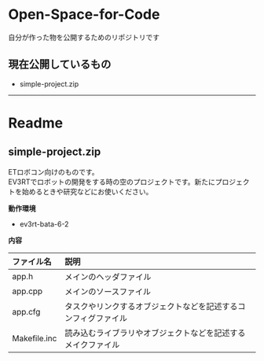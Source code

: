 # Open-Space-for-Code
自分が作った物を公開するためのリポジトリです

現在公開しているもの
---
* simple-project.zip


---
# Readme

simple-project.zip
---
ETロボコン向けのものです。  
EV3RTでロボットの開発をする時の空のプロジェクトです。新たにプロジェクトを始めるときや研究などにお使いください。  

**動作環境**
* ev3rt-bata-6-2

**内容**  

|ファイル名|説明|
|:-------|:---|
|app.h|メインのヘッダファイル|
|app.cpp|メインのソースファイル|
|app.cfg|タスクやリンクするオブジェクトなどを記述するコンフィグファイル|
|Makefile.inc|読み込むライブラリやオブジェクトなどを記述するメイクファイル|

